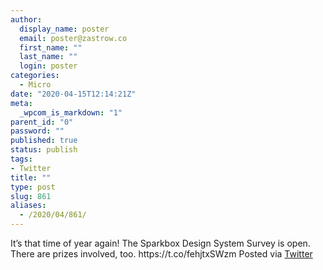 ```yaml
---
author:
  display_name: poster
  email: poster@zastrow.co
  first_name: ""
  last_name: ""
  login: poster
categories:
  - Micro
date: "2020-04-15T12:14:21Z"
meta:
  _wpcom_is_markdown: "1"
parent_id: "0"
password: ""
published: true
status: publish
tags:
- Twitter
title: ""
type: post
slug: 861
aliases:
  - /2020/04/861/
---
```

<p>It’s that time of year again! The Sparkbox Design System Survey is open. There are prizes involved, too. https://t.co/fehjtxSWzm Posted via <a href="http://twitter.com/zastrow/status/1250448375062896640">Twitter</a></p>
